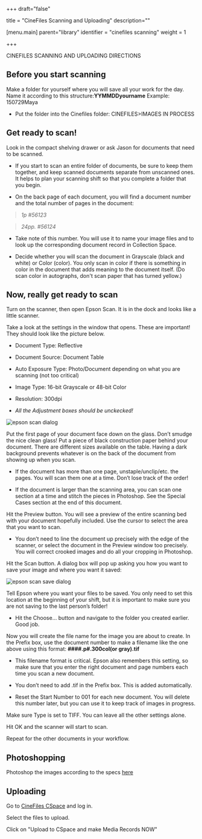 +++
draft="false"

title = "CineFiles Scanning and Uploading"
description=""

[menu.main]
parent="library"
identifier = "cinefiles scanning"
weight = 1

+++

CINEFILES SCANNING AND UPLOADING DIRECTIONS

## Before you start scanning

Make a folder for yourself where you will save all your work for the day. Name it according to this structure:**YYMMDDyourname** Example: 150729Maya

* Put the folder into the Cinefiles folder: CINEFILES>IMAGES IN PROCESS

## Get ready to scan!

Look in the compact shelving drawer or ask Jason for documents that need to be scanned.	

* If you start to scan an entire folder of documents, be sure to keep them together, and keep scanned documents separate from unscanned ones. It helps to plan your scanning shift so that you complete a folder that you begin.

* On the back page of each document, you will find a document number and the total number of pages in the document: 

> _1p #56123_

> _24pp. #56124_

* Take note of this number. You will use it to name your image files and to look up the corresponding document record in Collection Space.

* Decide whether you will scan the document in Grayscale (black and white) or Color (color).
You only scan in color if there is something in color in the document that adds meaning to the document itself. (Do scan color in autographs, don't scan paper that has turned yellow.)

## Now, really get ready to scan

Turn on the scanner, then open Epson Scan. It is in the dock and looks like a little scanner.

Take a look at the settings in the window that opens.  These are important! They should look like the picture below.

* Document Type: Reflective

* Document Source: Document Table

* Auto Exposure Type: Photo/Document depending on what you are scanning (not too critical)

* Image Type: 16-bit Grayscale or 48-bit Color

* Resolution: 300dpi

* *All the Adjustment boxes should be unckecked!*

![epson scan dialog](/BAMPFA-documentation/images/library/epson-scan.png)

Put the first page of your document face down on the glass. Don’t smudge the nice clean glass! Put a piece of black construction paper behind your document. There are different sizes available on the table. Having a dark background prevents whatever is on the back of the document from showing up when you scan.

* If the document has more than one page, unstaple/unclip/etc. the pages. You will scan them one at a time. Don’t lose track of the order!

* If the document is larger than the scanning area, you can scan one section at a time and stitch the pieces in Photoshop. See the Special Cases section at the end of this document.

Hit the Preview button. You will see a preview of the entire scanning bed with your document hopefully included. Use the cursor to select the area that you want to scan. 

* You don’t need to line the document up precisely with the edge of the scanner, or select the document in the Preview window too precisely. You will correct crooked images and do all your cropping in Photoshop. 

Hit the Scan button. A dialog box will pop up asking you how you want to save your image and where you want it saved: 

![epson scan save dialog](/BAMPFA-documentation/images/library/epson-filesave.png)

Tell Epson where you want your files to be saved. You only need to set this location at the beginning of your shift, but it is important to make sure you are not saving to the last person’s folder!

* Hit the Choose… button and navigate to the folder you created earlier. Good job.

Now you will create the file name for the image you are about to create. In the Prefix box, use the document number to make a filename like the one above using this format: **####.p#.300col(or gray).tif**

* This filename format is critical. Epson also remembers this setting, so make sure that you enter the right document and page numbers each time you scan a new document. 

* You don’t need to add .tif in the Prefix box. This is added automatically. 

* Reset the Start Number to 001 for each new document. You will delete this number later, but you can use it to keep track of images in progress.

Make sure Type is set to TIFF. You can leave all the other settings alone. 

Hit OK and the scanner will start to scan. 

Repeat for the other documents in your workflow.

## Photoshopping

Photoshop the images according to the specs [here](../photoshop-4-cinefiles)

## Uploading

Go to [CineFiles CSpace](https://webapps.cspace.berkeley.edu/cinefiles/accounts/login/?next=/cinefiles/uploadmedia/) and log in.

Select the files to upload. 

Click on "Upload to CSpace and make Media Records NOW"
